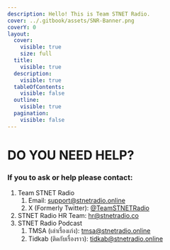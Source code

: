 ```yaml
---
description: Hello! This is Team STNET Radio.
cover: ../.gitbook/assets/SNR-Banner.png
coverY: 0
layout:
  cover:
    visible: true
    size: full
  title:
    visible: true
  description:
    visible: true
  tableOfContents:
    visible: false
  outline:
    visible: true
  pagination:
    visible: false
---
```


# DO YOU NEED HELP?

### If you to ask or help please contact:

1. Team STNET Radio
   1. Email: [support@stnetradio.online](mailto:support@stnetradio.co)
   2. X (Formerly Twitter): [@TeamSTNETRadio](https://x.com/teamstnetradio)
2. STNET Radio HR Team: [hr@stnetradio.co](mailto:hr@stnetradio.co)
3. STNET Radio Podcast
   1. TMSA (เล่าเรื่องเก่ง): [tmsa@stnetradio.online](mailto:tmsa@stnetradio.online)
   2. Tidkab (ติดกับเรื่องราว): [tidkab@stnetradio.online](mailto:tidkab@stnetradio.online)
